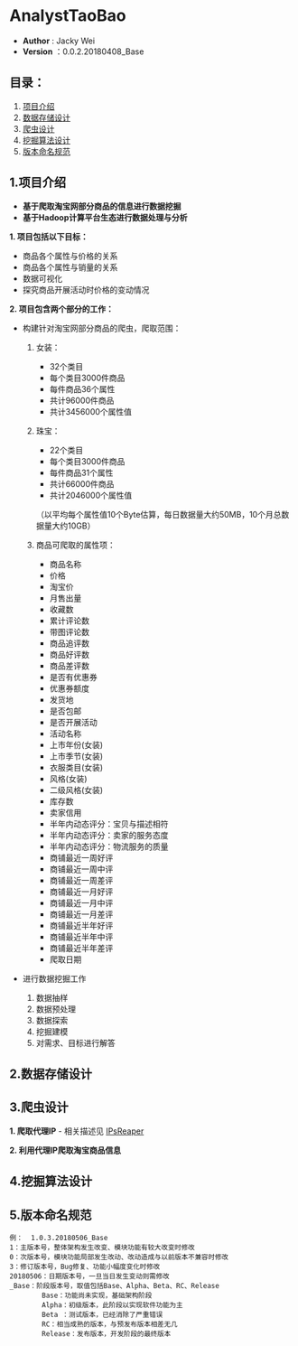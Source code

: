 # AnalystTaoBao

* __Author__ : Jacky Wei
* __Version__  ：0.0.2.20180408_Base


## __目录：__
1. [项目介绍](#项目介绍)
2. [数据存储设计](#数据存储设计)
3. [爬虫设计](#爬虫设计)
4. [挖掘算法设计](#挖掘算法设计)
5. [版本命名规范](#版本命名规范)


## 1.项目介绍 <a id="项目介绍"></a>
+ __基于爬取淘宝网部分商品的信息进行数据挖掘__
+ __基于Hadoop计算平台生态进行数据处理与分析__

__1. 项目包括以下目标：__
- 商品各个属性与价格的关系
- 商品各个属性与销量的关系
- 数据可视化
- 探究商品开展活动时价格的变动情况

__2. 项目包含两个部分的工作：__
- 构建针对淘宝网部分商品的爬虫，爬取范围：
    1. 女装：
        - 32个类目
        - 每个类目3000件商品
        - 每件商品36个属性
        - 共计96000件商品
        - 共计3456000个属性值
    2. 珠宝：
        - 22个类目
        - 每个类目3000件商品
        - 每件商品31个属性
        - 共计66000件商品
        - 共计2046000个属性值
        
        （以平均每个属性值10个Byte估算，每日数据量大约50MB，10个月总数据量大约10GB）
    
    3. 商品可爬取的属性项：
        - 商品名称
        - 价格
        - 淘宝价
        - 月售出量
        - 收藏数
        - 累计评论数
        - 带图评论数
        - 商品追评数
        - 商品好评数
        - 商品差评数
        - 是否有优惠券
        - 优惠券额度
        - 发货地
        - 是否包邮
        - 是否开展活动
        - 活动名称
        - 上市年份(女装)
        - 上市季节(女装)
        - 衣服类目(女装)
        - 风格(女装)
        - 二级风格(女装)
        - 库存数
        - 卖家信用
        - 半年内动态评分：宝贝与描述相符
        - 半年内动态评分：卖家的服务态度
        - 半年内动态评分：物流服务的质量
        - 商铺最近一周好评
        - 商铺最近一周中评
        - 商铺最近一周差评
        - 商铺最近一月好评
        - 商铺最近一月中评
        - 商铺最近一月差评
        - 商铺最近半年好评
        - 商铺最近半年中评
        - 商铺最近半年差评
        - 爬取日期

- 进行数据挖掘工作
    1. 数据抽样
    2. 数据预处理
    3. 数据探索
    4. 挖掘建模
    5. 对需求、目标进行解答
    
## 2.数据存储设计 <a id= "数据存储设计"></a>

## 3.爬虫设计 <a id= "爬虫设计"></a>
__1. 爬取代理IP__
    - 相关描述见 <a href="https://github.com/JackWeixh/IPsReaper">IPsReaper</a>
    
__2. 利用代理IP爬取淘宝商品信息__


## 4.挖掘算法设计 <a id= "挖掘算法设计"></a>

## 5.版本命名规范 <a id= "版本命名规范"></a>
    例：  1.0.3.20180506_Base
    1：主版本号，整体架构发生改变、模块功能有较大改变时修改
    0：次版本号，模块功能局部发生改动、改动造成与以前版本不兼容时修改
    3：修订版本号，Bug修复、功能小幅度变化时修改
    20180506：日期版本号，一旦当日发生变动则需修改
    _Base：阶段版本号，取值包括Base、Alpha、Beta、RC、Release
            Base：功能尚未实现，基础架构阶段
            Alpha：初级版本，此阶段以实现软件功能为主
            Beta ：测试版本，已经消除了严重错误
            RC：相当成熟的版本，与预发布版本相差无几
            Release：发布版本，开发阶段的最终版本
    
    


        